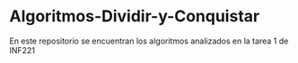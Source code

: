 # Algoritmos-Dividir-y-Conquistar
En este repositorio se encuentran los algoritmos analizados en la tarea 1 de INF221
